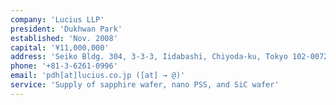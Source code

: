 ```yaml
---
company: 'Lucius LLP'
president: 'Dukhwan Park'
established: 'Nov. 2008'
capital: '¥11,000,000'
address: 'Seiko Bldg. 304, 3-3-3, Iidabashi, Chiyoda-ku, Tokyo 102-0072, Japan'
phone: '+81-3-6261-0996'
email: 'pdh[at]lucius.co.jp ([at] → @)'
service: 'Supply of sapphire wafer, nano PSS, and SiC wafer'
---
```

